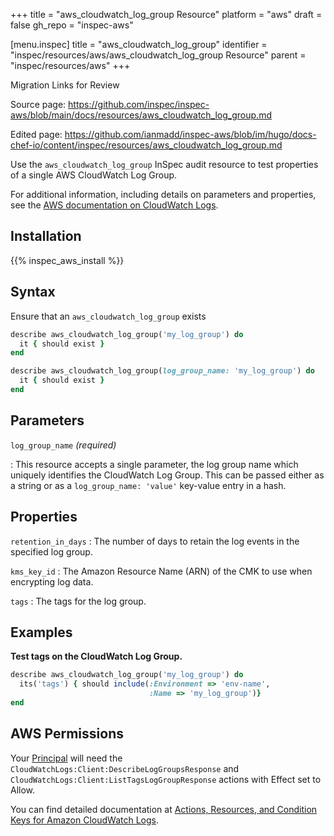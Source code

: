 +++
title = "aws_cloudwatch_log_group Resource"
platform = "aws"
draft = false
gh_repo = "inspec-aws"

[menu.inspec]
title = "aws_cloudwatch_log_group"
identifier = "inspec/resources/aws/aws_cloudwatch_log_group Resource"
parent = "inspec/resources/aws"
+++

<div class="admonition-note">
<p class="admonition-note-title">Migration Links for Review</p>
<div class="admonition-note-text">
<p>Source page: <a href="https://github.com/inspec/inspec-aws/blob/main/docs/resources/aws_cloudwatch_log_group.md">https://github.com/inspec/inspec-aws/blob/main/docs/resources/aws_cloudwatch_log_group.md</a></p>
<p>Edited page: <a href="https://github.com/ianmadd/inspec-aws/blob/im/hugo/docs-chef-io/content/inspec/resources/aws_cloudwatch_log_group.md">https://github.com/ianmadd/inspec-aws/blob/im/hugo/docs-chef-io/content/inspec/resources/aws_cloudwatch_log_group.md</a></p>
</div>
</div>


Use the `aws_cloudwatch_log_group` InSpec audit resource to test properties of a single AWS CloudWatch Log Group.

For additional information, including details on parameters and properties, see the [AWS documentation on CloudWatch Logs](https://docs.aws.amazon.com/AmazonCloudWatchLogs/latest/APIReference/API_DescribeLogGroups.html).

## Installation

{{% inspec_aws_install %}}

## Syntax

Ensure that an `aws_cloudwatch_log_group` exists

```ruby
describe aws_cloudwatch_log_group('my_log_group') do
  it { should exist }
end
```

```ruby
describe aws_cloudwatch_log_group(log_group_name: 'my_log_group') do
  it { should exist }
end
```

## Parameters

`log_group_name` _(required)_

: This resource accepts a single parameter, the log group name which uniquely identifies the CloudWatch Log Group.
  This can be passed either as a string or as a `log_group_name: 'value'` key-value entry in a hash.

## Properties

`retention_in_days`
: The number of days to retain the log events in the specified log group.

`kms_key_id`
: The Amazon Resource Name (ARN) of the CMK to use when encrypting log data.

`tags`
: The tags for the log group.

## Examples

**Test tags on the CloudWatch Log Group.**

```ruby
describe aws_cloudwatch_log_group('my_log_group') do
  its('tags') { should include(:Environment => 'env-name',
                               :Name => 'my_log_group')}
end
```

## AWS Permissions

Your [Principal](https://docs.aws.amazon.com/IAM/latest/UserGuide/intro-structure.html#intro-structure-principal) will need the `CloudWatchLogs:Client:DescribeLogGroupsResponse` and `CloudWatchLogs:Client:ListTagsLogGroupResponse` actions with Effect set to Allow.

You can find detailed documentation at [Actions, Resources, and Condition Keys for Amazon CloudWatch Logs](https://docs.aws.amazon.com/IAM/latest/UserGuide/list_amazoncloudwatchlogs.html).
